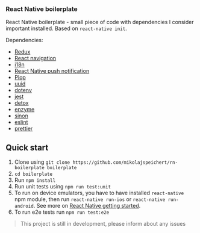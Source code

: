### React Native  boilerplate
React Native boilerplate - small piece of code with dependencies I consider important installed. Based on `react-native init`.

Dependencies:

- [Redux](http://redux.js.org)
- [React navigation](https://reactnavigation.org)
- [i18n](https://github.com/AlexanderZaytsev/react-native-i18n)
- [React Native push notification](https://github.com/zo0r/react-native-push-notification)
- [Plop](https://github.com/amwmedia/plop)
- [uuid](https://www.npmjs.com/package/react-native-uuid)
- [dotenv](https://github.com/zetachang/react-native-dotenv)
- [jest](https://facebook.github.io/jest/)
- [detox](https://github.com/wix/detox)
- [enzyme](https://github.com/airbnb/enzyme)
- [sinon](http://sinonjs.org)
- [eslint](https://eslint.org)
- [prettier](https://github.com/prettier/prettier)

## Quick start

1. Clone using `git clone https://github.com/mikolajspeichert/rn-boilerplate boilerplate`
2. `cd boilerplate`
3. Run `npm install`
4. Run unit tests using `npm run test:unit`
5. To run on device emulators, you have to have installed `react-native` npm module, then run `react-native run-ios` or `react-native run-android`. See more on [React Native getting started](https://facebook.github.io/react-native/docs/getting-started.html).
6. To run e2e tests run `npm run test:e2e`

> This project is still in development, please inform about any issues
